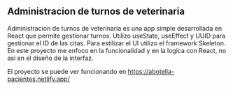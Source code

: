 ## Administracion de turnos de veterinaria

Administracion de turnos de veterinaria es una app simple desarrollada en React que permite gestionar turnos.
Utilizo useState, useEffect y UUID para gestionar el ID de las citas.
Para estilizar el UI utilizo el framework Skeleton. En este proyecto me enfoco en la funcionalidad y en la logica con React, no asi en el diseño de la interfaz.

El proyecto  se puede ver funcionando en https://abotella-pacientes.netlify.app/
